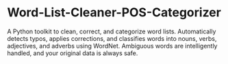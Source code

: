 # Word-List-Cleaner-POS-Categorizer
A Python toolkit to clean, correct, and categorize word lists. Automatically detects typos, applies corrections, and classifies words into nouns, verbs, adjectives, and adverbs using WordNet. Ambiguous words are intelligently handled, and your original data is always safe.
